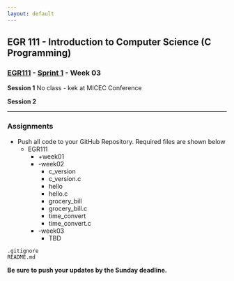 ```yaml
---
layout: default
---
```


## EGR 111 - Introduction to Computer Science (C Programming)

### [EGR111](../../) - [Sprint 1](../) - Week 03 

**Session 1**
No class - kek at MICEC Conference



**Session 2**

<!-- - Week 02 Review
  - ChatGPT?
  - number systems worksheet

- Review of RPi setup
  - VNC Remote Access
    - new host name (kek used EGR)
    - new password
    - Using Ethernet? Add .local to host name (example EGR.local)
    - Via Network/Wi-Fi? (example EGR)
    - Click save password option for easy access

- C Lanugage
  - GCC compiler is installed by default in RPi OS

- Visual Studio Code
  - Use the following command at a terminal prompt
    - code .
    - the "dot" refers to *this directory*

- [GitHub Account Setup](Git_GitHub.pdf){:target="_blank"} 
  - Work through this procedure with the instructor to set up your Git repository
  - Use this document to review concepts, instructions, and actions.

- Hello.c review from Week 02
  - commit week02 directory with hello and hello.c when complete
    - open integrated VS Code terminal
    - Move to wee02
    - Get hello code
      - wget https://k2controls.github.io/EGR111/sprint1/week02/hello.c
    - add comments as directed
    - commit
    - push
    - verify on GitHub site
- Create week03
  - Get c_version.c
    - wget https://k2controls.github.io/EGR111/sprint1/week02/c_version.c
  - commit and push
  
- [Structure and Style](https://en.wikibooks.org/wiki/C_Programming/Structure_and_style){:target="_blank"}
  - Use the wget instruction below to copy the starter code into the directory.
  -   wget https://k2controls.github.io/EGR111/sprint1/week03/style.c
   -->
<!-- 

- Structure and Style (continued - see Session 1) 

- [Input and Output](https://www.log2base2.com/C/basic/printf-function-in-c.html){:target="_blank"}
  - printf statement
  - escape sequence
  - data types
  - variables
  - scanf
    - **Assigned:** - use the wget instruction below to copy the starter code into the directory. Complete the coding as directed.
      - wget https://k2controls.github.io/EGR111/sprint1/week03/tictactoe_brd.c

- **Assigned**  
  - Use Google or other search to locate either a F->C or C->F temperature conversion program written in C.
  - create a temp_convert.c file in week03 and copy the code that you found.
  - Run the sample code in the IDE. Did it compile and run? Do you see the temp_convert binary?

- Commit and push all to your remote repo.
- Open your GitHub repo in a browser. Confirm you have pushed all required code. See Assignment section below for required files. It is alway okay if you have extra files that represent work completed during that week.
   -->


---

### Assignments

- Push all code to your GitHub Repository. Required files are shown below
  - EGR111
    - +week01
    - -week02
      - c_version
      - c_version.c
      - hello
      - hello.c
      - grocery_bill
      - grocery_bill.c
      - time_convert
      - time_convert.c
    - -week03
      - TBD
<!-- - style
      - style.c
      - tictactoe_brd
      - tictactoe_brd.c
      - temp_convert
      - temp_convert.c -->
    .gitignore
    README.md

**Be sure to push your updates by the Sunday deadline.**